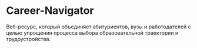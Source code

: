 # Career-Navigator
Веб-ресурс, который объединяет абитуриентов, вузы и работодателей с целью упрощения процесса выбора образовательной траектории и трудоустройства.
